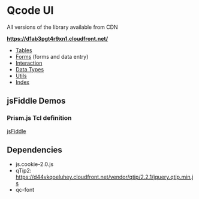 # Qcode UI

All versions of the library available from CDN

**https://d1ab3pgt4r9xn1.cloudfront.net/**

- [Tables](docs/tables/index.md)
- [Forms](docs/forms/index.md) (forms and data entry)
- [Interaction](docs/interaction/index.md)
- [Data Types](docs/data_types/index.md)
- [Utils](docs/utils/index.md)
- [Index](docs/index.md)

## jsFiddle Demos

### Prism.js Tcl definition
[jsFiddle](http://jsfiddle.net/PeterChaplin/ta9vy1e0/)

## Dependencies
- js.cookie-2.0.js
- qTip2: https://d44vkqoeluhey.cloudfront.net/vendor/qtip/2.2.1/jquery.qtip.min.js
- qc-font
